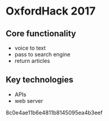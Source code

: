 # OxfordHack 2017

## Core functionality

- voice to text
- pass to search engine
- return articles

## Key technologies

- APIs
- web server

8c0e4ae11b6e4811b8145095ea4b3eef
